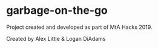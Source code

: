 # garbage-on-the-go
Project created and developed as part of MtA Hacks 2019.

Created by Alex Little & Logan DiAdams
